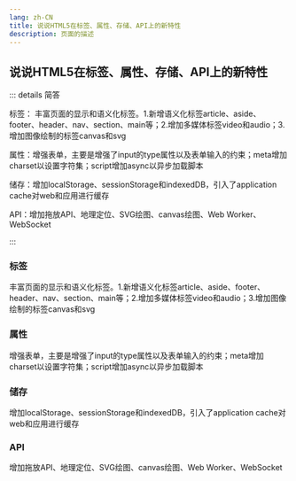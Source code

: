 ```yaml
---
lang: zh-CN
title: 说说HTML5在标签、属性、存储、API上的新特性
description: 页面的描述
---
```


## 说说HTML5在标签、属性、存储、API上的新特性

::: details 简答

标签： 丰富页面的显示和语义化标签。1.新增语义化标签article、aside、footer、header、nav、section、main等；2.增加多媒体标签video和audio；3.增加图像绘制的标签canvas和svg

属性：增强表单，主要是增强了input的type属性以及表单输入的约束；meta增加charset以设置字符集；script增加async以异步加载脚本

储存：增加localStorage、sessionStorage和indexedDB，引入了application cache对web和应用进行缓存

API：增加拖放API、地理定位、SVG绘图、canvas绘图、Web Worker、WebSocket

:::



### 标签

丰富页面的显示和语义化标签。1.新增语义化标签article、aside、footer、header、nav、section、main等；2.增加多媒体标签video和audio；3.增加图像绘制的标签canvas和svg



### 属性

增强表单，主要是增强了input的type属性以及表单输入的约束；meta增加charset以设置字符集；script增加async以异步加载脚本



### 储存

增加localStorage、sessionStorage和indexedDB，引入了application cache对web和应用进行缓存



### API

增加拖放API、地理定位、SVG绘图、canvas绘图、Web Worker、WebSocket
